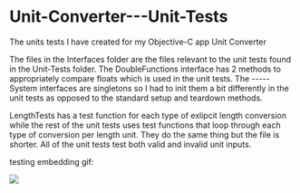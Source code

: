 # Unit-Converter---Unit-Tests
The units tests I have created for my Objective-C app Unit Converter

The files in the Interfaces folder are the files relevant to the unit tests found in the Unit-Tests folder.  The DoubleFunctions interface has 2 methods to appropriately compare floats which is used in the unit tests.  The -----System interfaces are singletons so I had to init them a bit differently in the unit tests as opposed to the standard setup and teardown methods.

LengthTests has a test function for each type of exlipcit length conversion while the rest of the unit tests uses test functions that loop through each type of conversion per length unit.  They do the same thing but the file is shorter.  All of the unit tests test both valid and invalid unit inputs.


testing embedding gif:

![](https://gfycat.com/ifr/BrilliantLightheartedFruitfly)

